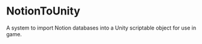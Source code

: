 # NotionToUnity
A system to import Notion databases into a Unity scriptable object for use in game. 
